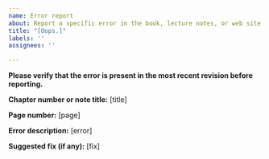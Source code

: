 ```yaml
---
name: Error report
about: Report a specific error in the book, lecture notes, or web site
title: "[Oops.]"
labels: ''
assignees: ''

---
```


**Please verify that the error is present in the most recent revision before reporting.**

**Chapter number or note title:** [title]

**Page number:** [page]

**Error description:** [error]

**Suggested fix (if any):** [fix]
